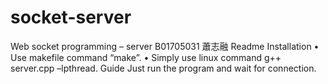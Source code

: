 # socket-server

Web socket programming – server B01705031 蕭志融 Readme
    Installation
    • Use makefile command “make”.
    • Simply use linux command g++ server.cpp –lpthread.
    Guide
    Just run the program and wait for connection.
